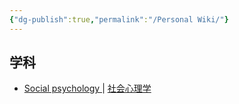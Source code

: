 ```yaml
---
{"dg-publish":true,"permalink":"/Personal Wiki/"}
---
```



## 学科

-  [Social psychology ](https://en.wikipedia.org/wiki/Social_psychology#) |  [社会心理学 ](https://zh.wikipedia.org/zh-hans/%E7%A4%BE%E4%BC%9A%E5%BF%83%E7%90%86%E5%AD%A6)

